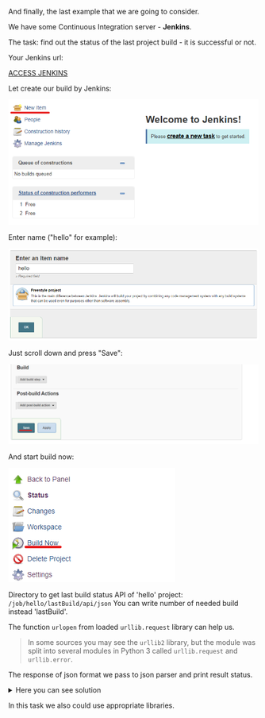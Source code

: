 And finally, the last example that we are going to consider.

We have some Continuous Integration server - **Jenkins**.

The task: find out the status of the last project build - it is successful or not.

Your Jenkins url:

[ACCESS JENKINS]({{TRAFFIC_HOST1_8080}})

Let create our build by Jenkins:

![Picture 1](/pythonfordevops/assets/step1.png)

Enter name ("hello" for example):

![Picture 2](/pythonfordevops/assets/step2.png)

Just scroll down and press "Save":

![Picture 3](/pythonfordevops/assets/step3.png)

And start build now:

![Picture 4](/pythonfordevops/assets/step4.png)

Directory to get last build status API of 'hello' project:
<code>/job/hello/lastBuild/api/json</code>
You can write number of needed build instead 'lastBuild'.

The function <code>urlopen</code> from loaded <code>urllib.request</code> library can help us.

> In some sources you may see the <code>urllib2</code> library, but the 
> module was split into several modules in Python 3 called 
> <code>urllib.request</code> and <code>urllib.error</code>.

The response of json format we pass to json parser and print result status.

<details> <summary>Here you can see solution</summary>

```
import json, urllib.request

jenkins_url = ('{{TRAFFIC_HOST1_8080}}')
jenkins_job = ('/job/hello/lastBuild/api/json')

data = json.load(urllib.request.urlopen(jenkins_url + jenkins_job))
print(data['result'])
```
</details>

In this task we also could use appropriate libraries.